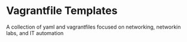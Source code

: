# Vagrantfile Templates

A collection of yaml and vagrantfiles focused on networking, networkin labs, and IT automation
